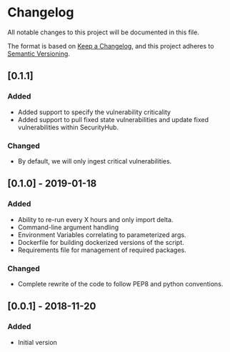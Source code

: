 # Changelog
All notable changes to this project will be documented in this file.

The format is based on [Keep a Changelog](https://keepachangelog.com/en/1.0.0/),
and this project adheres to [Semantic Versioning](https://semver.org/spec/v2.0.0.html).

## [0.1.1]
### Added
- Added support to specify the vulnerability criticality
- Added support to pull fixed state vulnerabilities and update fixed vulnerabilities within SecurityHub.

### Changed
- By default, we will only ingest critical vulnerabilities.

## [0.1.0] - 2019-01-18
### Added
- Ability to re-run every X hours and only import delta.
- Command-line argument handling
- Environment Variables correlating to parameterized args.
- Dockerfile for building dockerized versions of the script.
- Requirements file for management of required packages.

### Changed
- Complete rewrite of the code to follow PEP8 and python conventions.


## [0.0.1] - 2018-11-20
### Added
- Initial version